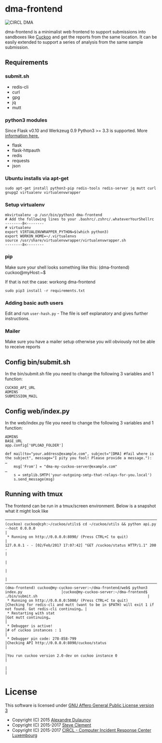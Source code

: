 # dma-frontend

![CIRCL DMA](https://www.circl.lu/assets/images/logos/start/logo-dma.png)

dma-frontend is a minimalist web frontend to support submissions into sandboxes like [Cuckoo](https://github.com/cuckoosandbox/cuckoo) and get the reports from the same location. It can be easily extended to support a series of analysis from the same sample submission.

## Requirements

### submit.sh

- redis-cli
- curl
- gpg
- jq
- mutt

### python3 modules

Since Flask v0.10 and Werkzeug 0.9 Python3 >= 3.3 is supported.
More [information here.](http://flask.pocoo.org/docs/0.12/python3/)

- flask
- flask-httpauth
- redis
- requests
- json

### Ubuntu installs via apt-get
```
sudo apt-get install python3-pip redis-tools redis-server jq mutt curl gnupg2 virtualenv virtualenvwrapper
```

### Setup virtualenv

```
mkvirtualenv -p /usr/bin/python3 dma-frontend
# Add the following lines to your .bashrc/.zshrc/.whateverYourShellrc
--------8<--------
# virtualenv
export VIRTUALENVWRAPPER_PYTHON=$(which python3)
export WORKON_HOME=~/.virtualenvs
source /usr/share/virtualenvwrapper/virtualenvwrapper.sh
--------8<--------
```

### pip

Make sure your shell looks something like this: (dma-frontend) cuckoo@myHost:~$

If that is not the case: workong dma-frontend

```
sudo pip3 install -r requirements.txt
```

### Adding basic auth users

Edit and run ```user-hash.py``` - The file is self explanatory and gives further instructions.

### Mailer

Make sure you have a mailer setup otherwise you will obviously not be able to receive reports

## Config bin/submit.sh

In the bin/submit.sh file you need to change the following 3 variables and 1 function:

```
CUCKOO_API_URL
ADMINS
SUBMISSION_MAIL
```

## Config web/index.py

In the web/index.py file you need to change the following 3 variables and 1 function:

```
ADMINS
BASE_URL
app.config['UPLOAD_FOLDER']

def mail(to="your.address@example.com", subject="[DMA] #fail where is the subject", message="I pity you fool! Please provide a message."):
…
    msg['From'] = "dma-my-cuckoo-server@example.com"
…
    s = smtplib.SMTP('your-outgoing-smtp-that-relays-for-you.local')
    s.send_message(msg)
```

## Running with tmux

The frontend can be run in a tmux/screen environment. Below is a snapshot what it might look like

```
─────────────────────────────────────────────────────────────────────────────────────────────────────────────────────────────────────────────────────────────────────────────────────────────────────────
(cuckoo) cuckoo@cph:~/cuckoo/utils$ cd ~/cuckoo/utils && python api.py --host 0.0.0.0                                                                                                                   |
 * Running on http://0.0.0.0:8090/ (Press CTRL+C to quit)                                                                                                                                               |
127.0.0.1 - - [02/Feb/2017 17:07:42] "GET /cuckoo/status HTTP/1.1" 200 -                                                                                                                                |
                                                                                                                                                                                                        |
                                                                                                                                                                                                        |
                                                                                                                                                                                                        |
─────────────────────────────────────────────────────────────────────────────────────────────┬───────────────────────────────────────────────────────────────────────────────────────────────────────────
(dma-frontend) cuckoo@my-cuckoo-server:~/dma-frontend/web$ python3 index.py                  │cuckoo@my-cuckoo-server:~/dma-frontend$ ./bin/submit.sh                                                   |
 * Running on http://0.0.0.0:5000/ (Press CTRL+C to quit)                                    │Checking for redis-cli and mutt (want to be in $PATH) will exit 1 if not found. Got redis-cli continuing… |
 * Restarting with stat                                                                      │Got mutt continuing…                                                                                      |
 * Debugger is active!                                                                       │# of cuckoo instances : 1                                                                                 |
 * Debugger pin code: 278-858-799                                                            │Checking API http://0.0.0.0:8090/cuckoo/status                                                            |
                                                                                             │You run cuckoo version 2.0-dev on cuckoo instance 0                                                       |
                                                                                             │                                                                                                          |
```

# License

This software is licensed under [GNU Affero General Public License version 3](http://www.gnu.org/licenses/agpl-3.0.html)

* Copyright (C) 2015 [Alexandre Dulaunoy](https://twitter.com/adulau)
* Copyright (C) 2015-2017 [Steve Clement](https://twitter.com/SteveClement)
* Copyright (C) 2015-2017 [CIRCL - Computer Incident Response Center Luxembourg](https://circl.lu)
